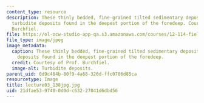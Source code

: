 ```yaml
---
content_type: resource
description: These thinly bedded, fine-grained tilted sedimentary deposits are the
  turbidite deposits found in the deepest portion of the foredeep. Courtesy of Prof.
  Burchfiel.
file: https://ol-ocw-studio-app-qa.s3.amazonaws.com/courses/12-114-field-geology-i-fall-2005/21dfae5397400d0dc63227041d6dbd56_lecture03_138jpg.jpg
file_type: image/jpeg
image_metadata:
  caption: These thinly bedded, fine-grained tilted sedimentary deposits are the turbidite
    deposits found in the deepest portion of the foredeep.
  credit: Courtesy of Prof. Burchfiel.
  image-alt: Turbidite deposits.
parent_uid: 0d9c484b-80f9-4a68-326d-ffc0706d85ca
resourcetype: Image
title: lecture03_138jpg.jpg
uid: 21dfae53-9740-0d0d-c632-27041d6dbd56
---
```

